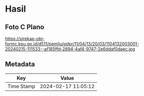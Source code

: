 # Hasil

## Foto C Plano

https://sirekap-obj-formc.kpu.go.id/d511/pemilu/pdpr/11/04/13/20/03/1104132003001-20240215-111533--af185ffd-2894-4af4-9747-2e6ddaf0daec.jpg


## Metadata

| Key        | Value               |
| ---------- | ------------------- |
| Time Stamp | 2024-02-17 11:05:12 |



